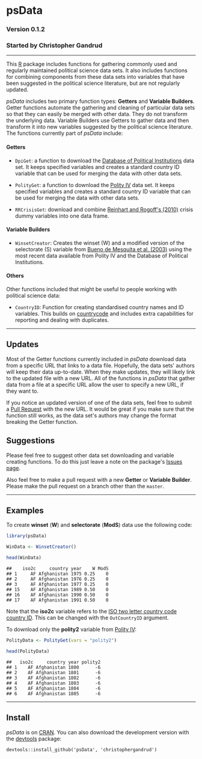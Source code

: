 psData
==========

### Version 0.1.2

### Started by Christopher Gandrud

---

This [R](http://www.r-project.org/) package includes functions for gathering commonly used and regularly maintained political science data sets. It also includes functions for combining components from these data sets into variables that have been suggested in the political science literature, but are not regularly updated. 

*psData* includes two primary function types: **Getters** and **Variable Builders**. Getter functions automate the gathering and cleaning of particular data sets so that they can easily be merged with other data. They do not transform the underlying data. Variable Builders use Getters to gather data and then transform it into new variables suggested by the political science literature. The functions currently part of *psData* include:

#### Getters

- `DpiGet`: a function to download the [Database of Political Institutions](http://econ.worldbank.org/WBSITE/EXTERNAL/EXTDEC/EXTRESEARCH/0,,contentMDK:20649465~pagePK:64214825~piPK:64214943~theSitePK:469382,00.html) data set. It keeps specified variables and creates a standard country ID variable that can be used for merging the data with other data sets.

- `PolityGet`: a function to download the [Polity IV](http://www.systemicpeace.org/polity/polity4.htm) data set. It keeps specified variables and creates a standard country ID variable that can be used for merging the data with other data sets.

- `RRCrisisGet`: download and combine [Reinhart and Rogoff's (2010)](http://www.carmenreinhart.com/data/browse-by-topic/topics/7/) crisis dummy variables into one data frame.

#### Variable Builders

- `WinsetCreator`: Creates the winset (W) and a modified version of the selectorate (S) variable from [Bueno de Mesquita et al. (2003)](http://www.nyu.edu/gsas/dept/politics/data/bdm2s2/Logic.htm) using the most recent data available from Polity IV and the Database of Political Institutions.

#### Others

Other functions included that might be useful to people working with political science data:

- `CountryID`: Function for creating standardised country names and ID variables. This builds on [countrycode](https://github.com/vincentarelbundock/countrycode) and includes extra capabilities for reporting and dealing with duplicates.

---

## Updates

Most of the Getter functions currently included in *psData* download data from a specific URL that links to a data file. Hopefully, the data sets' authors will keep their data up-to-date. When they make updates, they will likely link to the updated file with a new URL. All of the functions in *psData* that gather data from a file at a specific URL allow the user to specify a new URL, if they want to. 

If you notice an updated version of one of the data sets, feel free to submit a [Pull Request](https://help.github.com/articles/using-pull-requests) with the new URL. It would be great if you make sure that the function still works, as the data set's authors may change the format breaking the Getter function. 

## Suggestions

Please feel free to suggest other data set downloading and variable creating functions. To do this just leave a note on the package's [Issues page](https://github.com/christophergandrud/psData/issues).

Also feel free to make a pull request with a new **Getter** or **Variable Builder**. Please make the pull request on a branch other than the `master`.

---

## Examples 

To create **winset** (**W**) and **selectorate** (**ModS**) data use the following code:


```r
library(psData)

WinData <- WinsetCreator()

head(WinData)
```

```
##    iso2c     country year    W ModS
## 1     AF Afghanistan 1975 0.25    0
## 2     AF Afghanistan 1976 0.25    0
## 3     AF Afghanistan 1977 0.25    0
## 15    AF Afghanistan 1989 0.50    0
## 16    AF Afghanistan 1990 0.50    0
## 17    AF Afghanistan 1991 0.50    0
```


Note that the **iso2c** variable refers to the [ISO two letter country code country ID](http://en.wikipedia.org/wiki/ISO_3166-1_alpha-2). This can be changed with the `OutCountryID` argument.

To download only the **polity2** variable from [Polity IV](http://www.systemicpeace.org/polity/polity4.htm):


```r
PolityData <- PolityGet(vars = "polity2")

head(PolityData)
```

```
##   iso2c     country year polity2
## 1    AF Afghanistan 1800      -6
## 2    AF Afghanistan 1801      -6
## 3    AF Afghanistan 1802      -6
## 4    AF Afghanistan 1803      -6
## 5    AF Afghanistan 1804      -6
## 6    AF Afghanistan 1805      -6
```


---

## Install

*psData* is on [CRAN](http://cran.r-project.org/web/packages/psData/index.html). You can also download the development version with the [devtools](https://github.com/hadley/devtools) package:

```
devtools::install_github('psData', 'christophergandrud')
```
